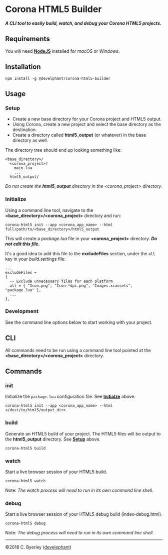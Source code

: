# Corona HTML5 Builder

___A CLI tool to easily build, watch, and debug your Corona HTML5 projects.___

## Requirements

You will need __[NodeJS](https://nodejs.org/en/download/)__ installed for _macOS_ or _Windows_.

## Installation

```
npm install -g @develphant/corona-html5-builder
```

## Usage

### Setup

 - Create a new base directory for your Corona project and HTML5 output.
 - Using Corona, create a new project and select the base directory as the destination.
 - Create a directory called __html5_output__ (or whatever) in the base directory as well.

The directory tree should end up looking something like:

```
<base_directory>/
  <corona_project>/
    main.lua
    ...
  html5_output/
```

_Do not create the __html5_output__ directory in the <corona_project> directory._

### Initialize

Using a command line tool, navigate to the __<base_directory>/<corona_project>__ directory and run:

```
corona-html5 init --app <corona_app_name> --html full/path/to/<base_directory>/html5_output
```

This will create a _package.lua_ file in your __<corona_project>__ directory. ___Do not edit this file.___

It's a good idea to add this file to the __excludeFiles__ section, under the `all` key in your _build.settings_ file:

```
...
excludeFiles =
{
  -- Exclude unnecessary files for each platform
  all = { "Icon.png", "Icon-*dpi.png", "Images.xcassets", "package.lua" },
  ...
},
```

### Development

See the command line options below to start working with your project.

## CLI

All commands need to be run using a command line tool pointed at the __<base_directory>/<corona_project>__ directory.

## Commands

### init

Initialize the `package.lua` configuration file. See __[Initialze](#initialize)__ above.

```
corona-html5 init --app <corona_app_name> --html </dest/to/html5/output_dir>
```

### build

Generate an HTML5 build of your project. The HTML5 files will be output to the __html5_output__ directory. See __[Setup](#setup)__ above.

```
corona-html5 build
```

### watch

Start a live browser session of your HTML5 build.

```
corona-html5 watch
```

Note: _The watch process will need to run in its own command line shell._

### debug

Start a live browser session of your HTML5 debug build (index-debug.html).

```
corona-html5 debug
```

Note: _The debug process will need to run in its own command line shell._
___

&copy;2018 C. Byerley ([develephant](https://develephant.com))